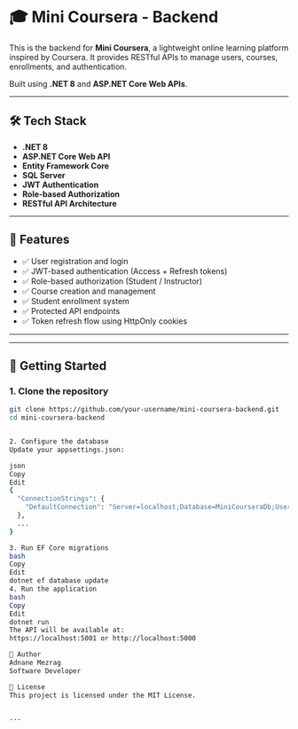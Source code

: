 # 🎓 Mini Coursera - Backend

This is the backend for **Mini Coursera**, a lightweight online learning platform inspired by Coursera. It provides RESTful APIs to manage users, courses, enrollments, and authentication.

Built using **.NET 8** and **ASP.NET Core Web APIs**.

---

## 🛠 Tech Stack

- **.NET 8**
- **ASP.NET Core Web API**
- **Entity Framework Core**
- **SQL Server**
- **JWT Authentication**
- **Role-based Authorization**
- **RESTful API Architecture**

---

## 🔐 Features

- ✅ User registration and login
- ✅ JWT-based authentication (Access + Refresh tokens)
- ✅ Role-based authorization (Student / Instructor)
- ✅ Course creation and management
- ✅ Student enrollment system
- ✅ Protected API endpoints
- ✅ Token refresh flow using HttpOnly cookies

---

---

## 🚀 Getting Started

### 1. Clone the repository

```bash
git clone https://github.com/your-username/mini-coursera-backend.git
cd mini-coursera-backend


2. Configure the database
Update your appsettings.json:

json
Copy
Edit
{
  "ConnectionStrings": {
    "DefaultConnection": "Server=localhost;Database=MiniCourseraDb;User Id=your_user;Password=your_password;"
  },
  ...
}

3. Run EF Core migrations
bash
Copy
Edit
dotnet ef database update
4. Run the application
bash
Copy
Edit
dotnet run
The API will be available at:
https://localhost:5001 or http://localhost:5000

👤 Author
Adnane Mezrag
Software Developer

📄 License
This project is licensed under the MIT License.


---

